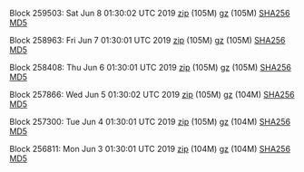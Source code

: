 Block 259503: Sat Jun  8 01:30:02 UTC 2019 [zip](https://files.01coin.io/mainnet/2019-06-08/bootstrap.dat.zip) (105M) [gz](https://files.01coin.io/mainnet/2019-06-08/bootstrap.dat.tar.gz) (105M) [SHA256](https://files.01coin.io/mainnet/2019-06-08/sha256.txt) [MD5](https://files.01coin.io/mainnet/2019-06-08/md5.txt)

Block 258963: Fri Jun  7 01:30:01 UTC 2019 [zip](https://files.01coin.io/mainnet/2019-06-07/bootstrap.dat.zip) (105M) [gz](https://files.01coin.io/mainnet/2019-06-07/bootstrap.dat.tar.gz) (105M) [SHA256](https://files.01coin.io/mainnet/2019-06-07/sha256.txt) [MD5](https://files.01coin.io/mainnet/2019-06-07/md5.txt)

Block 258408: Thu Jun  6 01:30:01 UTC 2019 [zip](https://files.01coin.io/mainnet/2019-06-06/bootstrap.dat.zip) (105M) [gz](https://files.01coin.io/mainnet/2019-06-06/bootstrap.dat.tar.gz) (105M) [SHA256](https://files.01coin.io/mainnet/2019-06-06/sha256.txt) [MD5](https://files.01coin.io/mainnet/2019-06-06/md5.txt)

Block 257866: Wed Jun  5 01:30:02 UTC 2019 [zip](https://files.01coin.io/mainnet/2019-06-05/bootstrap.dat.zip) (105M) [gz](https://files.01coin.io/mainnet/2019-06-05/bootstrap.dat.tar.gz) (104M) [SHA256](https://files.01coin.io/mainnet/2019-06-05/sha256.txt) [MD5](https://files.01coin.io/mainnet/2019-06-05/md5.txt)

Block 257300: Tue Jun  4 01:30:01 UTC 2019 [zip](https://files.01coin.io/mainnet/2019-06-04/bootstrap.dat.zip) (105M) [gz](https://files.01coin.io/mainnet/2019-06-04/bootstrap.dat.tar.gz) (104M) [SHA256](https://files.01coin.io/mainnet/2019-06-04/sha256.txt) [MD5](https://files.01coin.io/mainnet/2019-06-04/md5.txt)

Block 256811: Mon Jun  3 01:30:01 UTC 2019 [zip](https://files.01coin.io/mainnet/2019-06-03/bootstrap.dat.zip) (104M) [gz](https://files.01coin.io/mainnet/2019-06-03/bootstrap.dat.tar.gz) (104M) [SHA256](https://files.01coin.io/mainnet/2019-06-03/sha256.txt) [MD5](https://files.01coin.io/mainnet/2019-06-03/md5.txt)
